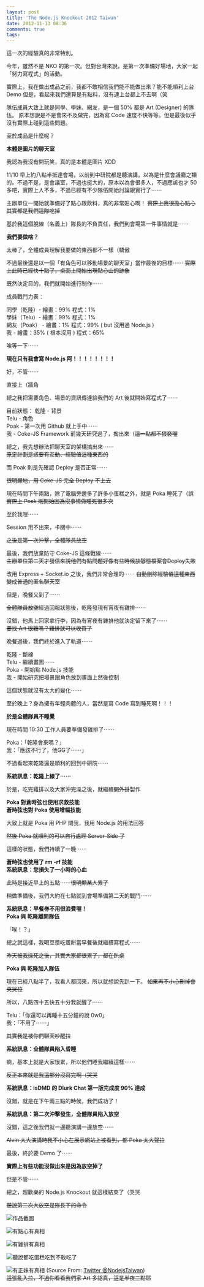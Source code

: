 ```yaml
---
layout: post
title: 'The Node.js Knockout 2012 Taiwan'
date: 2012-11-13 08:36
comments: true
tags: 
---
```



這一次的經驗真的非常特別。

今年，雖然不是 NKO 的第一次。但對台灣來說，是第一次準備好場地，大家一起「努力寫程式」的活動。

實際上，我在做出成品之前，我都不敢相信我們能不能做出來？能不能順利上台 Demo 但是，看起來我們還算是有點料，沒有連上台都上不去啊（笑

隊伍成員大致上就是同學、學妹、網友，是一個 50% 都是 Art (Designer) 的隊伍。
原本想說是不是會來不及做完，因為寫 Code 速度不快等等。但是最後似乎沒有實際上碰到這些問題。

至於成品是什麼呢？

<!--more-->

**本體是圖片的聊天室**

我認為我沒有開玩笑，真的是本體是圖片 XDD

11/10 早上約八點半抵達會場，以前到中研院都是聽演講，以為是什麼會議廳之類的。不過不是，是會議室，不過也挺大的，原本以為會很多人，不過應該也才 50 多吧，實際上人不多，不過已經有不少隊伍開始討論跟實行了⋯⋯

主辦單位一開始就準備好了點心跟飲料，真的非常貼心啊！
<del>實際上我很擔心點心其實都是我們這隊吃掉</del>

基於我這個脫線（名義上）隊長的不負責任，我們到會場第一件事情就是⋯⋯

**我們要做啥？**

太棒了，全體成員理解我要做的東西都不一樣（驕傲

不過最後還是以一個「有角色可以移動場景的聊天室」當作最後的目標⋯⋯
<del>實際上此時已經快十點了，桌面上開始出現點心山的跡象</del>

既然決定目的，我們就開始進行制作⋯⋯

成員戰鬥力表：

同學（乾隆）- 繪畫：99% 程式：1%<br />
學妹（Telu）- 繪畫：99% 程式：1%<br />
網友（Poak） - 繪畫：1% 程式：99% ( but 沒用過 Node.js )<br />
我 - 繪畫：35% ( 根本沒用 ) 程式：65%

唉等一下⋯⋯

**現在只有我會寫 Node.js 阿！！！！！！！！**

好，不管⋯⋯

直接上（牆角

總之我把需要角色、場景的資訊傳達給我們的 Art 後就開始寫程式了⋯⋯

目前狀態：
乾隆 - 背景<br />
Telu - 角色<br />
Poak - 第一次用 Github 就上手中⋯⋯<br />
我 - Coke-JS Framework 前幾天研究過了，掏出來（<del>這一點都不猥褻喔</del>

總之，我先想辦法把聊天室的架構搞出來⋯⋯
<br /><del>原定計劃是該要有互動、經驗值這種東西的</del>

而 Poak 則是先確認 Deploy 是否正常⋯⋯

<del>很明顯地，用 Coke-JS 完全 Deploy 不上去</del>

現在時間下午兩點，除了電腦旁邊多了許多小蛋糕之外，就是 Poka 睡死了（誤<br />
<del>實際上 Poak 剛開始因為沒事情做睡死很多次</del>

至於我哩⋯⋯

Session 用不出來，卡關中⋯⋯

<del>之後是第一次沖擊，全體隊員放空</del>

最後，我們放棄防守 Coke-JS 這條戰線⋯⋯<br />
<del>主辦單位第二天才發信來說他們有點問題好像有些時候放靜態檔案會Deploy失敗</del>

改用 Express + Socket.io 之後，我們非常合理的⋯⋯
<del>自動刪除經驗值這種東西變成普通的匿名聊天室</del>

但是，晚餐又到了⋯⋯

<del>全體隊員放空</del>經過回報狀態後，乾隆發現有宵夜有雞排⋯⋯

沒錯，他馬上回家拿行李，因為有宵夜有雞排他就決定留下來了⋯⋯<br />
<del>要找 Art 很難嗎？雞排就可以收買了</del>

晚餐過後，我們終於進入了軌道⋯⋯

乾隆 - 斷線<br />
Telu - 繼續畫圖⋯⋯<br />
Poka - 開始點 Node.js 技能<br />
我 - 開始研究把場景跟角色放到畫面上然後控制

這個狀態就沒有太大的變化⋯⋯

至於晚上？身為擁有年輕肉體的人，當然是寫 Code 寫到睡死啊！！！

**於是全體隊員不睡覺**

現在時間 10:30 工作人員要準備發雞排了⋯⋯

Poka：「乾隆會來嗎？」<br />
我：「應該不行了，他GG了⋯⋯」

不過看起來乾隆還是順利的回到中研院⋯⋯

**系統訊息：乾隆上線了⋯⋯**

於是，吃完雞排以及大家沖完澡之後，就繼續<del>開外掛</del>製作

**Poka 對蒼時弦也使用求救技能**<br />
**蒼時弦也對 Poka 使用增幅技能**

大致上就是 Poka 用 PHP 問我，我用 Node.js 的用法回答

<del>然後 Poka 就順利的可以自行處理 Server-Side 了</del>

這樣的狀態，我們持續了一晚⋯⋯

**蒼時弦也使用了 rm -rf 技能**<br />
**系統訊息：您損失了一小時的心血**

此時是接近早上的五點⋯⋯<del>很明顯某人累了</del>

稍做準備後，我們大約在七點就到會場準備第二天的戰鬥⋯⋯

**系統訊息：早餐券不用很浪費喔！**<br />
**Poka 與 乾隆離開隊伍**

「唉！？」

總之就這樣，我喝豆漿吃蛋餅當早餐後就繼續寫程式⋯⋯

<del>昨天被我操死之後，其實大家都很累了，都在趴桌</del>

**Poka 與 乾隆加入隊伍**

現在已經八點半了，我看人都回來，所以就想說先趴一下。
<del>如果再不小心刪掉會哭哭拉</del>

所以，八點四十五快五十分我就醒了⋯⋯

Telu：「你還可以再睡十五分鐘的說 0w0」<br />
我：「不用了⋯⋯」

<del>其實我是被你們聊天吵醒拉</del>

**系統訊息：全體隊員陷入昏睡**

痾，基本上就是大家很累，所以他們睡我繼續這樣⋯⋯

<del>反正本來就是我這部分沒寫完啊（哭哭</del>

**系統訊息：isDMD 的 Dlurk Chat 第一版完成度 90% 達成**

沒錯，就是在下午兩三點的時候，我們成功了！

**系統訊息：第二次沖擊發生，全體隊員陷入放空**

沒錯，這之後我們就一邊聽演講一邊放空⋯⋯

<del>Alvin 大大演講時我不小心在展示網站上被看到，都 Poka 太大聲拉</del>

最後，終於要 Demo 了⋯⋯

**實際上有些功能沒做出來是因為放空掉了**

但是不管⋯⋯

總之，超歡樂的 Node.js Knockout 就這樣結束了（哭哭

<del>聽說第二次大放空是隊長下的命令</del>

![作品截圖](https://i.imgur.com/VU87d.png)

![有點心有真相](https://i.imgur.com/MXXNW.jpg)

![有雞排有真相](https://i.imgur.com/97iar.jpg)

![聽說都吃蛋糕吃到不敢吃了](https://i.imgur.com/VM8yk.jpg)

![有正妹有真相](https://pbs.twimg.com/media/A7XQFB7CQAAPexF.jpg)
(Source From: [Twitter @NodejsTaiwan](https://twitter.com/NodejsTaiwan/status/267348537723994112/photo/1))<br />
<del>這張亂入拉，不過你看看我們家 Art 多認真，這是半夜三點耶</del>
